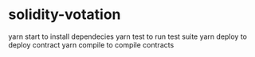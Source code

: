 # solidity-votation
yarn start to install dependecies
yarn test to run test suite 
yarn deploy to deploy contract
yarn compile to compile contracts
